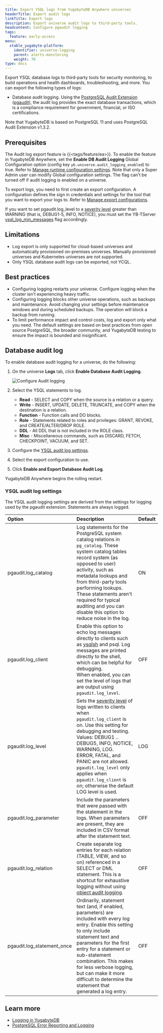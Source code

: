 ```yaml
---
title: Export YSQL logs from YugabyteDB Anywhere universes
headerTitle: Export audit logs
linkTitle: Export logs
description: Export universe audit logs to third-party tools.
headcontent: Configure pgaudit logging
tags:
  feature: early-access
menu:
  stable_yugabyte-platform:
    identifier: universe-logging
    parent: alerts-monitoring
    weight: 70
type: docs
---
```


Export YSQL database logs to third-party tools for security monitoring, to build operations and health dashboards, troubleshooting, and more. You can export the following types of logs:

- Database audit logging. Using the [PostgreSQL Audit Extension](https://www.pgaudit.org/#) ([pgaudit](https://github.com/pgaudit/pgaudit/blob/1.3.2/README.md)), the audit log provides the exact database transactions, which is a compliance requirement for government, financial, or ISO certifications.

Note that YugabyteDB is based on PostgreSQL 11 and uses PostgreSQL Audit Extension v1.3.2.

## Prerequisites

The Audit log export feature is {{<tags/feature/ea>}}. To enable the feature in YugabyteDB Anywhere, set the **Enable DB Audit Logging** Global Configuration option (config key `yb.universe.audit_logging_enabled`) to true. Refer to [Manage runtime configuration settings](../../administer-yugabyte-platform/manage-runtime-config/). Note that only a Super Admin user can modify Global configuration settings. The flag can't be turned off if audit logging is enabled on a universe.

To export logs, you need to first create an export configuration. A configuration defines the sign in credentials and settings for the tool that you want to export your logs to. Refer to [Manage export configurations](../anywhere-export-configuration).

If you want to set pgaudit.log_level to a [severity level](https://www.postgresql.org/docs/11/runtime-config-logging.html#RUNTIME-CONFIG-SEVERITY-LEVELS) greater than WARNING (that is, DEBUG1-5, INFO, NOTICE), you must set the YB-TServer [ysql_log_min_messages](../../../reference/configuration/yb-tserver/#--ysql-log-min-messages) flag accordingly.

## Limitations

- Log export is only supported for cloud-based universes and automatically provisioned on-premises universes. Manually provisioned universes and Kubernetes universes are not supported.
- Only YSQL database audit logs can be exported, not YCQL.

## Best practices

- Configuring logging restarts your universe. Configure logging when the cluster isn't experiencing heavy traffic.
- Configuring logging blocks other universe operations, such as backups and maintenance. Avoid changing your settings before maintenance windows and during scheduled backups. The operation will block a backup from running.
- To limit performance impact and control costs, log and export only what you need. The default settings are based on best practices from open source PostgreSQL, the broader community, and YugabyteDB testing to ensure the impact is bounded and insignificant.

## Database audit log

To enable database audit logging for a universe, do the following:

1. On the universe **Logs** tab, click **Enable Database Audit Logging**.

    ![Configure Audit logging](/images/yp/log-export/configure-audit-logging.png)

1. Select the YSQL statements to log.

    - **Read** - SELECT and COPY when the source is a relation or a query.
    - **Write** - INSERT, UPDATE, DELETE, TRUNCATE, and COPY when the destination is a relation.
    - **Function** - Function calls and DO blocks.
    - **Role** - Statements related to roles and privileges: GRANT, REVOKE, and CREATE/ALTER/DROP ROLE.
    - **DDL** - All DDL that is not included in the ROLE class.
    - **Misc** - Miscellaneous commands, such as DISCARD, FETCH, CHECKPOINT, VACUUM, and SET.

1. Configure the [YSQL audit log settings](#ysql-audit-log-settings).

1. Select the export configuration to use.

1. Click **Enable and Export Database Audit Log**.

YugabyteDB Anywhere begins the rolling restart.

### YSQL audit log settings

The YSQL audit logging settings are derived from the settings for logging used by the pgaudit extension. Statements are always logged.

| Option | Description | Default |
| :----- | :----- | :------ |
| pgaudit.log_catalog | Log statements for the PostgreSQL system catalog relations in `pg_catalog`. These system catalog tables record system (as opposed to user) activity, such as metadata lookups and from third-party tools performing lookups.<br>These statements aren't required for typical auditing and you can disable this option to reduce noise in the log. | ON |
| pgaudit.log_client | Enable this option to echo log messages directly to clients such as [ysqlsh](../../../admin/ysqlsh/) and psql. Log messages are printed directly to the shell, which can be helpful for debugging.<br>When enabled, you can set the level of logs that are output using `pgaudit.log_level`. | OFF |
| pgaudit.log_level | Sets the [severity level](https://www.postgresql.org/docs/11/runtime-config-logging.html#RUNTIME-CONFIG-SEVERITY-LEVELS) of logs written to clients when `pgaudit.log_client` is on. Use this setting for debugging and testing.<br>Values: DEBUG1 .. DEBUG5, INFO, NOTICE, WARNING, LOG.<br>ERROR, FATAL, and PANIC are not allowed.<br>`pgaudit.log_level` only applies when `pgaudit.log_client` is on; otherwise the default LOG level is used. | LOG |
| pgaudit.log_parameter | Include the parameters that were passed with the statement in the logs. When parameters are present, they are included in CSV format after the statement text. | OFF |
| pgaudit.log_relation | Create separate log entries for each relation (TABLE, VIEW, and so on) referenced in a SELECT or DML statement. This is a shortcut for exhaustive logging without using [object audit logging](../../../secure/audit-logging/object-audit-logging-ysql/). | OFF |
| pgaudit.log_statement_once | Ordinarily, statement text (and, if enabled, parameters) are included with every log entry. Enable this setting to only include statement text and parameters for the first entry for a statement or sub-statement combination. This makes for less verbose logging, but can make it more difficult to determine the statement that generated a log entry. | OFF |

## Learn more

- [Logging in YugabyteDB](../../../secure/audit-logging/)
- [PostgreSQL Error Reporting and Logging](https://www.postgresql.org/docs/11/runtime-config-logging.html)
